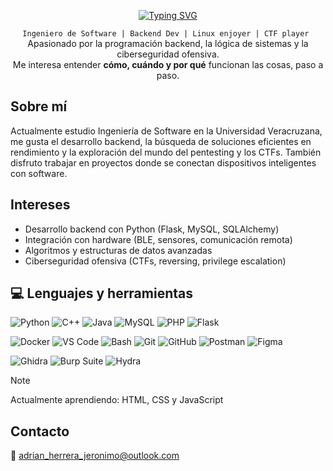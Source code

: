 <p align="center">
  <a href="https://git.io/typing-svg">
    <img src="https://readme-typing-svg.demolab.com?font=JetBrains+Mono&size=36&duration=2500&pause=1500&color=F7F7F7&center=true&vCenter=true&width=500&height=40&lines=%24+whoami;Adri%C3%A1n+Herrera+Jer%C3%B3nimo" alt="Typing SVG" />
  </a>
</p>



<p align="center">
  <code>Ingeniero de Software | Backend Dev | Linux enjoyer | CTF player </code><br>
  Apasionado por la programación backend, la lógica de sistemas y la ciberseguridad ofensiva.<br>
  Me interesa entender <b>cómo, cuándo y por qué</b> funcionan las cosas, paso a paso.
</p>

## Sobre mí

Actualmente estudio Ingeniería de Software en la Universidad Veracruzana, me gusta el desarrollo backend, la búsqueda de soluciones eficientes en rendimiento y la exploración del mundo del pentesting y los CTFs. También disfruto trabajar en proyectos donde se conectan dispositivos inteligentes con software.
## Intereses

- Desarrollo backend con Python (Flask, MySQL, SQLAlchemy)
- Integración con hardware (BLE, sensores, comunicación remota)
- Algoritmos y estructuras de datos avanzadas
- Ciberseguridad ofensiva (CTFs, reversing, privilege escalation)

## 💻 Lenguajes y herramientas


![Python](https://img.shields.io/badge/Python-3776AB?style=for-the-badge&logo=python&logoColor=white)
![C++](https://img.shields.io/badge/C++-00599C?style=for-the-badge&logo=c%2B%2B&logoColor=white)
![Java](https://img.shields.io/badge/java-%23ED8B00.svg?style=for-the-badge&logo=openjdk&logoColor=white)
![MySQL](https://img.shields.io/badge/MySQL-4479A1?style=for-the-badge&logo=mysql&logoColor=white)
![PHP](https://img.shields.io/badge/PHP-777BB4?style=for-the-badge&logo=php&logoColor=white)
![Flask](https://img.shields.io/badge/flask-000000?style=for-the-badge&logo=flask&logoColor=white)

![Docker](https://img.shields.io/badge/docker-%230db7ed.svg?style=for-the-badge&logo=docker&logoColor=white)
![VS Code](https://img.shields.io/badge/VS%20Code-0078d7.svg?style=for-the-badge&logo=visual-studio-code&logoColor=white)
![Bash](https://img.shields.io/badge/Bash-4EAA25?style=for-the-badge&logo=gnubash&logoColor=white)
![Git](https://img.shields.io/badge/Git-F05032?style=for-the-badge&logo=git&logoColor=white)
![GitHub](https://img.shields.io/badge/GitHub-181717?style=for-the-badge&logo=github&logoColor=white)
![Postman](https://img.shields.io/badge/Postman-FF6C37?style=for-the-badge&logo=postman&logoColor=white)
![Figma](https://img.shields.io/badge/Figma-F24E1E?style=for-the-badge&logo=figma&logoColor=white)

![Ghidra](https://img.shields.io/badge/Ghidra-E60000?style=for-the-badge&logo=ghidra&logoColor=white)
![Burp Suite](https://img.shields.io/badge/Burp_Suite-ff6600?style=for-the-badge&logo=burpsuite&logoColor=white)
![Hydra](https://img.shields.io/badge/Hydra-343434?style=for-the-badge&logoColor=white)

> [!NOTE]
> Actualmente aprendiendo:</code> HTML, CSS y JavaScript


## Contacto

📧 [adrian_herrera_jeronimo@outlook.com](mailto:adrian_herrera_jeronimo@outlook.com)  

